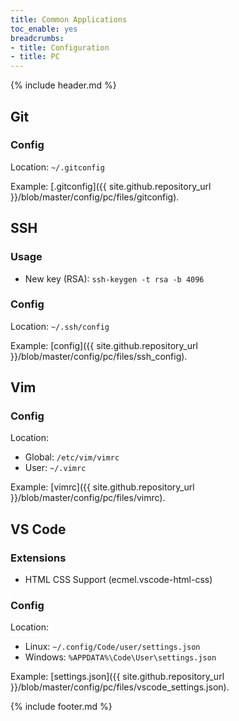 ```yaml
---
title: Common Applications
toc_enable: yes
breadcrumbs:
- title: Configuration
- title: PC
---
```

{% include header.md %}

## Git

### Config
Location: `~/.gitconfig`

Example: [.gitconfig]({{ site.github.repository_url }}/blob/master/config/pc/files/gitconfig).

## SSH

### Usage

- New key (RSA): `ssh-keygen -t rsa -b 4096`

### Config
Location: `~/.ssh/config`

Example: [config]({{ site.github.repository_url }}/blob/master/config/pc/files/ssh_config).

## Vim

### Config
Location:
- Global: `/etc/vim/vimrc`
- User: `~/.vimrc`

Example: [vimrc]({{ site.github.repository_url }}/blob/master/config/pc/files/vimrc).

## VS Code

### Extensions

- HTML CSS Support (ecmel.vscode-html-css)

### Config
Location:
- Linux: `~/.config/Code/user/settings.json`
- Windows: `%APPDATA%\Code\User\settings.json`

Example: [settings.json]({{ site.github.repository_url }}/blob/master/config/pc/files/vscode_settings.json).

{% include footer.md %}
